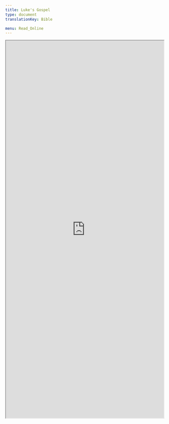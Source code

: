 ```yaml
---
title: Luke's Gospel
type: document
translationKey: Bible

menu: Read_Online
---
```

<html>
<head>
</head>
<body>
<iframe src="https://www.bible.com/en-GB/bible/416/LUK.1.GNBDC" height="1200" width="600" style="max-width: 100%;"></iframe>
</body>
</html>